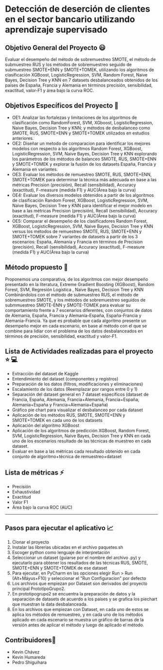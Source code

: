 # Detección de deserción de clientes en el sector bancario utilizando aprendizaje supervisado

## Objetivo General del Proyecto 😃
Evaluar el desempeño del método de sobremuestreo SMOTE, el método de submuestreo RUS y los métodos de sobremuestreo seguido de submuestreo SMOTE+ENN y SMOTE+TOMEK, utilizando los algoritmos de clasificación XGBoost, LogisticRegression, SVM, Random Forest, Naive Bayes, Decision Tree y KNN en 7 datasets desbalanceados obtenidos de los países de España, Francia y Alemania en términos precisión, sensibilidad, exactitud, valor-F1 y área bajo la curva ROC.

## Objetivos Específicos del Proyecto 🧐
- OE1: Analizar las fortalezas y limitaciones de los algoritmos de clasificación como RandomForest, SVM, XGboost, LogisticRegression, Naive Bayes, Decision Tree y KNN; y métodos de desbalanceo como SMOTE, RUS, SMOTE+ENN y SMOTE+TOMEK utilizados en estudios anteriores.
- OE2: Diseñar un metodo de comparacion para identificar los mejores modelos con respecto a los algoritmos Random Forest, XGBoost, LogisticRegression, SVM, Naive Bayes, Decision Tree y KNN explorando los parámetros de los métodos de balanceo SMOTE, RUS, SMOTE+ENN y SMOTE+TOMEK y explorar la fusión de los datasets España, Francia y Alemania en variantes.
- OE3: Evaluar los métodos de remuestreo SMOTE, RUS, SMOTE+ENN, SMOTE+TOMEK para determinar la técnica más adecuada en base a las métricas Precision (precisión), Recall (sensibilidad), Accuracy (exactitud), F-measure (medida F1) y AUC(Área bajo la curva)
- OE4: Evaluar los diversos modelos obtenidos a partir de los algoritmos de clasificación Random Forest, XGBoost, LogisticRegression, SVM, Naive Bayes, Decision Tree y KNN para identificar el mejor modelo en base a las métricas Precision (precisión), Recall (sensibilidad), Accuracy (exactitud), F-measure (medida F1) y AUC(Área bajo la curva)
- OE5: Comparar el desempeño de los clasificadores Random Forest, XGBoost, LogisticRegression, SVM, Naive Bayes, Decision Tree y KNN versus los métodos de remuestreo SMOTE, RUS, SMOTE+ENN y SMOTE+TOMEK  sobre 7 variantes de datasets a partir de los 3 escenarios: España, Alemania y Francia en términos de Precision (precisión), Recall (sensibilidad), Accuracy (exactitud), F-measure (medida F1) y AUC(Área bajo la curva)

## Método propuesto 💯
Proponemos una comparativa, de los algoritmos con mejor desempeño presentado en la literatura, Extreme Gradient Boosting (XGBoost), Random Forest, SVM, Regresión Logística , Naive Bayes, Decision Tree y KNN Combinándolos con el método de submuestreo RUS, el método de sobremuestreo SMOTE, y los métodos de sobremuestreo seguidos de submmuestreo SMOTE-ENN y SMOTE-TOMEK para evaluar su comportamiento frente a 7 escenarios diferentes, con conjuntos de datos de Alemania, España, Francia y Alemania-España, España-Francia y Alemania-Francia. Ya que es probable que cada algoritmo presente un desempeño mejor en cada escenario, en base al método con el que se combine para lidiar con el problema de los datos desbalanceados en términos de precisión, sensibilidad, exactitud y valor-F1.

## Lista de Actividades realizadas para el proyecto ⭐ 💻
- Extracción del dataset de Kaggle
- Entendimiento del dataset (componentes y registros)
- Preparación de los datos (filtros, modificaciones y eliminaciones)
- Escalamiento de los datos (Reemplazar por rangos entre 0 y 1)
- Separación del dataset general en 7 dataset específicos (dataset de Francia, España, Alemania, Francia+Alemania, Francia+España, Alemania+España y Francia+Alemania+España)
- Gráfico pie chart para visualizar el desbalanceo por cada dataset
- Aplicación de los métodos RUS, SMOTE, SMOTE+ENN y SMOTE+TOMEK en cada uno de los datasets
- Aplicación del algoritmo XGBoost
- Aplicación de los algoritmos de predicción XGBoost, Random Forest, SVM, LogisticRegression, Naive Bayes, Decision Tree y KNN en cada uno de los escenarios resultado de las técnicas de muestreo en cada dataset.
- Evaluar en base a las métricas cada resultado obtenido en cada conjunto de algoritmo+técnica de remuestreo+dataset

## Lista de métricas ⚡
- Precisión
- Exhaustividad
- Exactitud
- Valor F1
- Área bajo la curva ROC (AUC)

---
## Pasos para ejecutar el aplicativo 📈
1. Clonar el proyecto 
2. Instalar las librerias ubicadas en el archivo paquetes.sh
3. Escoger python como lenguaje de interpretación
4. Seleccionar un dataset (guiarse por el nombre del archivo .py) y ejecutarlo para obtener los resultados de las técnicas RUS, SMOTE, SMOTE+ENN y SMOTE+TOMEK de ese dataset
5. Para ejecutar, en PyCharm en las opciones elegir Run > Run (Alt+Máyus+F10) y seleccionar el "Run Configuracion" por defecto  
6. Los archivos que empiezan por Dataset son derivados del proyecto principal PrototipoGrupo2.
7. En prototipogrupo2 se encuentra la preparación de datos y la separación de datasets de acuerdo a los países y se grafica los piechart que muestran la data desbalanceada.
8. En los archivos que empiezan con Dataset, en cada uno de estos se aplica los métodos de remuestreo, y en cada uno de los métodos aplicado en cada escenario se muestra un gráfico de barras de la versión antes de aplicar el método y luego de aplicado el método.

## Contribuidores🤝
- Kevin Chávez
- Kevin Humareda
- Pedro Shiguihara

